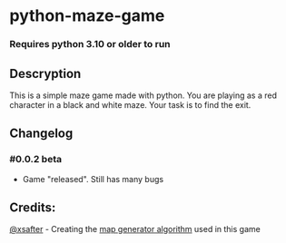 # python-maze-game
### Requires python 3.10 or older to run

## Descryption
This is a simple maze game made with python. You are playing as a red character in a black and white maze. Your task is to find the exit.

## Changelog
### #0.0.2 beta
- Game "released". Still has many bugs

## Credits:
[@xsafter](https://github.com/xsafter) - Creating the [map generator algorithm](https://github.com/xsafter/map-generator) used in this game
